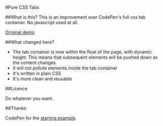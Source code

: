 
#Pure CSS Tabs

##What is this?
This is an improvement over CodePen's full css tab container.
No javascript used at all.

[Original demo](http://codepen.io/anon/pen/usHoF)

##What changed here?

- The tab container is now within the float of the page, with dynamic height.
This means that subsequent elements will be pushed down as the content changes.
- It will not pollute elements inside the tab container
- It's written in plain CSS
- It's more clean and reusable

##Licence

Do whatever you want.

##Thanks

CodePen for the [starting example](http://codepen.io/anon/pen/usHoF).
